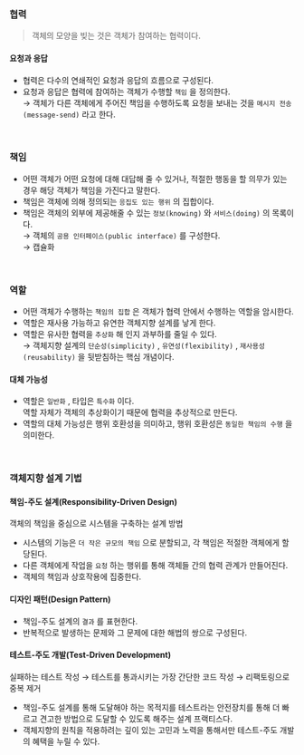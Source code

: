 ### 협력

> 객체의 모양을 빚는 것은 객체가 참여하는 협력이다.

#### 요청과 응답

- 협력은 다수의 연쇄적인 요청과 응답의 흐름으로 구성된다.
- 요청과 응답은 협력에 참여하는 객체가 수행할 `책임` 을 정의한다. <br>
  → 객체가 다른 객체에게 주어진 책임을 수행하도록 요청을 보내는 것을 `메시지 전송(message-send)` 라고 한다.

<br>

### 책임

- 어떤 객체가 어떤 요청에 대해 대답해 줄 수 있거나, 적절한 행동을 할 의무가 있는 경우 해당 객체가 책임을 가진다고 말한다.
- 책임은 객체에 의해 정의되는 `응집도 있는 행위` 의 집합이다.
- 책임은 객체의 외부에 제공해줄 수 있는 `정보(knowing)` 와 `서비스(doing)` 의 목록이다. <br>
  → 객체의 `공용 인터페이스(public interface)` 를 구성한다. <br>
  → 캡슐화

<br>

### 역할

- 어떤 객체가 수행하는 `책임의 집합` 은 객체가 협력 안에서 수행하는 역할을 암시한다.
- 역할은 재사용 가능하고 유연한 객체지향 설계를 낳게 한다.
- 역할은 유사한 협력을 `추상화` 해 인지 과부하를 줄일 수 있다. <br>
  → 객체지향 설계의 `단순성(simplicity)` , `유연성(flexibility)` , `재사용성(reusability)` 을 뒷받침하는 핵심 개념이다.

#### 대체 가능성

- 역할은 `일반화` , 타입은 `특수화` 이다. <br>
  역할 자체가 객체의 추상화이기 때문에 협력을 추상적으로 만든다.
- 역할의 대체 가능성은 행위 호환성을 의미하고, 행위 호환성은 `동일한 책임의 수행` 을 의미한다.

<br>

### 객체지향 설계 기법

#### 책임-주도 설계(Responsibility-Driven Design)

객체의 책임을 중심으로 시스템을 구축하는 설계 방법

- 시스템의 기능은 `더 작은 규모의 책임` 으로 분할되고, 각 책임은 적절한 객체에게 할당된다.
- 다른 객체에게 작업을 `요청` 하는 행위를 통해 객체들 간의 협력 관계가 만들어진다.
- 객체의 책임과 상호작용에 집중한다.

#### 디자인 패턴(Design Pattern)

- 책임-주도 설계의 `결과` 를 표현한다.
- 반복적으로 발생하는 문제와 그 문제에 대한 해법의 쌍으로 구성된다.

#### 테스트-주도 개발(Test-Driven Development)

실패하는 테스트 작성 → 테스트를 통과시키는 가장 간단한 코드 작성 → 리팩토링으로 중복 제거

- 책임-주도 설계를 통해 도달해야 하는 목적지를 테스트라는 안전장치를 통해 더 빠르고 견고한 방법으로 도달할 수 있도록 해주는 설계 프랙티스다.
- 객체지향의 원칙을 적용하려는 깊이 있는 고민과 노력을 통해서만 테스트-주도 개발의 혜택을 누릴 수 있다.
  

